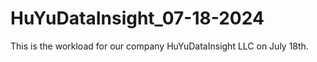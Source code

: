 # HuYuDataInsight_07-18-2024
This is the workload for our company HuYuDataInsight LLC on July 18th.
